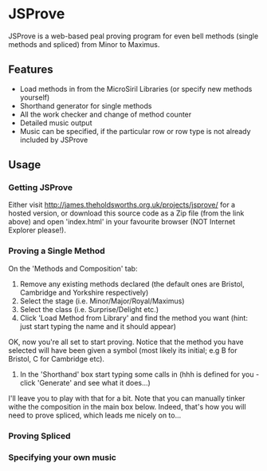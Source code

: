 JSProve
=======
JSProve is a web-based peal proving program for even bell methods (single methods and spliced) from Minor to Maximus.

## Features
* Load methods in from the MicroSiril Libraries (or specify new methods yourself)
* Shorthand generator for single methods
* All the work checker and change of method counter
* Detailed music output
* Music can be specified, if the particular row or row type is not already included by JSProve

## Usage
### Getting JSProve
Either visit http://james.theholdsworths.org.uk/projects/jsprove/ for a hosted version, or download this source code as a Zip file (from the link above) and open 'index.html' in your favourite browser (NOT Internet Explorer please!).

### Proving a Single Method
On the 'Methods and Composition' tab:

1. Remove any existing methods declared (the default ones are Bristol, Cambridge and Yorkshire respectively)
1. Select the stage (i.e. Minor/Major/Royal/Maximus)
1. Select the class (i.e. Surprise/Delight etc.)
1. Click 'Load Method from Library' and find the method you want (hint: just start typing the name and it should appear)

OK, now you're all set to start proving. Notice that the method you have selected will have been given a symbol (most likely its initial; e.g B for Bristol, C for Cambridge etc).

1. In the 'Shorthand' box start typing some calls in (hhh is defined for you - click 'Generate' and see what it does...)

I'll leave you to play with that for a bit. Note that you can manually tinker withe the composition in the main box below. Indeed, that's how you will need to prove spliced, which leads me nicely on to...

### Proving Spliced

### Specifying your own music


